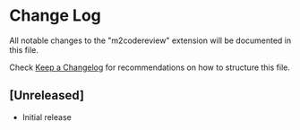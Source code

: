 # Change Log

All notable changes to the "m2codereview" extension will be documented in this file.

Check [Keep a Changelog](http://keepachangelog.com/) for recommendations on how to structure this file.

## [Unreleased]

- Initial release
